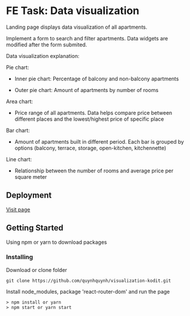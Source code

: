 # FE Task: Data visualization

Landing page displays data visualization of all apartments.

Implement a form to search and filter apartments. Data widgets are modified after the form submited.

Data visualization explanation:

Pie chart:

- Inner pie chart: Percentage of balcony and non-balcony apartments

- Outer pie chart: Amount of apartments by number of rooms

Area chart:

- Price range of all apartments. Data helps compare price between different places and the lowest/highest price of specific place

Bar chart:

- Amount of apartments built in different period. Each bar is grouped by options (balcony, terrace, storage, open-kitchen, kitchennette)

Line chart:

- Relationship between the number of rooms and average price per square meter

## Deployment

[Visit page](https://quynhquynh.github.io/visualization-kodit/)

## Getting Started

Using npm or yarn to download packages

### Installing

Download or clone folder

```
git clone https://github.com/quynhquynh/visualization-kodit.git
```

Install node_modules, package 'react-router-dom' and run the page

```
> npm install or yarn
> npm start or yarn start
```
